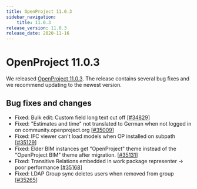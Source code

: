 ```yaml
---
title: OpenProject 11.0.3
sidebar_navigation:
    title: 11.0.3
release_version: 11.0.3
release_date: 2020-11-16
---
```


# OpenProject 11.0.3

We released [OpenProject 11.0.3](https://community.openproject.org/versions/1456).
The release contains several bug fixes and we recommend updating to the newest version.

<!--more-->
## Bug fixes and changes

- Fixed: Bulk edit: Custom field long text cut off \[[#34829](https://community.openproject.org/wp/34829)\]
- Fixed: "Estimates and time" not translated to German when not logged in on community.openproject.org \[[#35009](https://community.openproject.org/wp/35009)\]
- Fixed: IFC viewer can't load models when OP installed on subpath \[[#35129](https://community.openproject.org/wp/35129)\]
- Fixed: Elder BIM instances get "OpenProject" theme instead of the "OpenProject BIM" theme after migration. \[[#35131](https://community.openproject.org/wp/35131)\]
- Fixed: Transitive Relations embedded in work package representer -> poor performance \[[#35168](https://community.openproject.org/wp/35168)\]
- Fixed: LDAP Group sync deletes users when removed from group \[[#35265](https://community.openproject.org/wp/35265)\]
